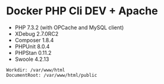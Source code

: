 # Docker PHP Cli DEV + Apache

- PHP 7.3.2 (with OPCache and MySQL client)
- XDebug 2.7.0RC2
- Composer 1.8.4
- PHPUnit 8.0.4
- PHPStan 0.11.2
- Swoole 4.2.13

```
Workdir: /var/www/html
DocumentRoot: /var/www/html/public
```